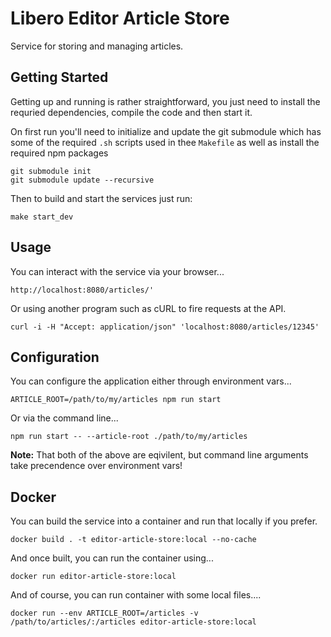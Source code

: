 # Libero Editor Article Store

Service for storing and managing articles.

## Getting Started

Getting up and running is rather straightforward, you just need to install the requried dependencies, compile the code 
and then start it.

On first run you'll need to initialize and update the git submodule which has some of the required `.sh` scripts used in thee `Makefile` as well as install the required npm packages
```
git submodule init
git submodule update --recursive
```

Then to build and start the services just run:

```
make start_dev
```

## Usage

You can interact with the service via your browser...

```
http://localhost:8080/articles/'
```

Or using another program such as cURL to fire requests at the API.

```
curl -i -H "Accept: application/json" 'localhost:8080/articles/12345'
```

## Configuration

You can configure the application either through environment vars...

```
ARTICLE_ROOT=/path/to/my/articles npm run start
```

Or via the command line...

```
npm run start -- --article-root ./path/to/my/articles
```

**Note:** That both of the above are eqivilent, but command line arguments take precendence over environment vars!

## Docker

You can build the service into a container and run that locally if you prefer.

```
docker build . -t editor-article-store:local --no-cache
```

And once built, you can run the container using...

```
docker run editor-article-store:local
```

And of course, you can run container with some local files....

```
docker run --env ARTICLE_ROOT=/articles -v /path/to/articles/:/articles editor-article-store:local
```
